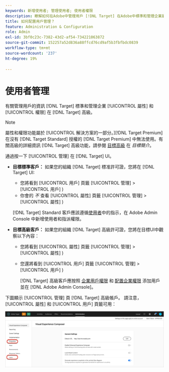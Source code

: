 ```yaml
---
keywords: 新增使用者; 管理使用者; 使用者權限
description: 瞭解如何在Adobe中管理用戶 [!DNL Target] 在Adobe中標準和管理企業屬性和權限 [!DNL Target] 高級。
title: 如何配置用戶管理？
feature: Administration & Configuration
role: Admin
exl-id: 3bf0c23c-7382-43d2-af54-734221063872
source-git-commit: 152257a52d836a88ffcd76cd9af5b3fbfbdc0839
workflow-type: tm+mt
source-wordcount: '237'
ht-degree: 19%

---
```


# 使用者管理

有關管理用戶的資訊 [!DNL Target] 標準和管理企業 [!UICONTROL 屬性] 和 [!UICONTROL 權限] 在 [!DNL Target] 高級。

>[!NOTE]
>
>屬性和權限功能屬於 [!UICONTROL  解決方案的一部分。][!DNL Target Premium]在沒有 [!DNL Target Standard] 授權的 [!DNL Target Premium] 中無法使用。有關高級的詳細資訊 [!DNL Target] 高級功能，請參閱 [目標高級](/help/main/c-intro/intro.md#premium) 在 *目標簡介*。

通過按一下 [!UICONTROL 管理] 在 [!DNL Target] UI。

* **目標標準客戶：** 如果您的組織 [!DNL Target] 標准許可證，您將在 [!DNL Target] UI:

   * 您將看到 [!UICONTROL 用戶] 頁籤 [!UICONTROL 管理] > [!UICONTROL 用戶] )
   * 你會的 *不* 查看 [!UICONTROL 屬性] 頁籤 [!UICONTROL 管理] > [!UICONTROL 屬性] )

   [!DNL Target] Standard 客戶應該遵循[使用者](/help/main/administrating-target/c-user-management/c-user-management/user-management.md)中的指示，在 Adobe Admin Console 中新增使用者和指派權限。

* **目標高級客戶：** 如果您的組織 [!DNL Target] 高級許可證，您將在目標UI中觀察以下內容：

   * 您將看到 [!UICONTROL 屬性] 頁籤 [!UICONTROL 管理] > [!UICONTROL 屬性] )
   * 您還將看到 [!UICONTROL 用戶] 頁籤 [!UICONTROL 管理] > [!UICONTROL 用戶] )

      [!DNL Target] 高級客戶應按照 [企業用戶權限](/help/main/administrating-target/c-user-management/property-channel/property-channel.md#concept_E396B16FA2024ADBA27BC056138F9838) 和 [配置企業權限](/help/main/administrating-target/c-user-management/property-channel/properties-overview.md#concept_22F2855DBF0D4754B9460F5D68749C71) 添加用戶並在 [!DNL Adobe Admin Console]。

下圖顯示 [!UICONTROL 管理] 頁 [!DNL Target] 高級帳戶。 請注意， [!UICONTROL 屬性] 和 [!UICONTROL 用戶] 頁籤可用：

![「管理」頁籤](/help/main/administrating-target/assets/premium.png)
